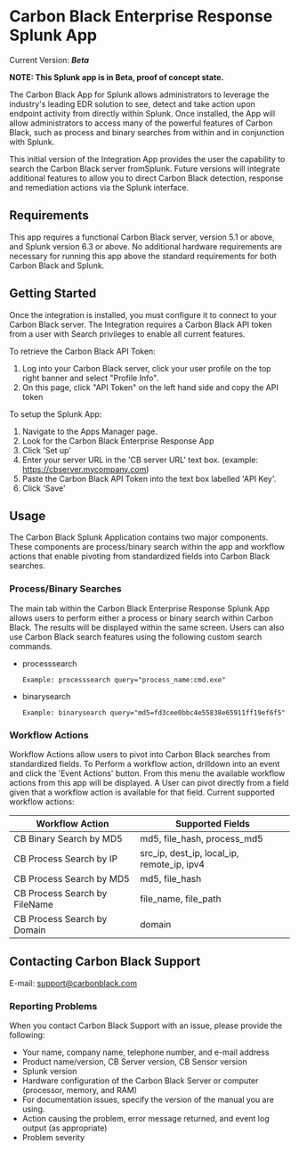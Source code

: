 # Carbon Black Enterprise Response Splunk App

Current Version: ***Beta***

**NOTE: This Splunk app is in Beta, proof of concept state.**

The Carbon Black App for Splunk allows administrators to leverage the industry's leading EDR solution to see, detect and take action upon endpoint activity from directly within Splunk. Once installed, the App will allow administrators to access many of the powerful features of Carbon Black, such as process and binary searches from within and in conjunction with Splunk.

This initial version of the Integration App provides the user the capability to search the Carbon Black server fromSplunk. Future versions will integrate additional features to allow you to direct Carbon Black detection, response and remediation actions via the Splunk interface.

## Requirements

This app requires a functional Carbon Black server, version 5.1 or above, and Splunk version 6.3 or above.
No additional hardware requirements are necessary for running this app above the standard requirements for both
Carbon Black and Splunk.

## Getting Started

Once the integration is installed, you must configure it to connect to your Carbon Black server. The Integration requires a Carbon Black API token from a user with Search privileges to enable all current features.

To retrieve the Carbon Black API Token:

1.  Log into your Carbon Black server, click your user profile on the top right banner and select "Profile Info".
2.  On this page, click "API Token" on the left hand side and copy  the API token

To setup the Splunk App:

1. Navigate to the Apps Manager page.
2. Look for the Carbon Black Enterprise Response App
3. Click 'Set up'
4. Enter your server URL in the 'CB server URL' text box. (example: https://cbserver.mycompany.com)
5. Paste the Carbon Black API Token into the text box labelled 'API Key'.
6. Click 'Save'

## Usage

The Carbon Black Splunk Application contains two major components. These components are process/binary search within
the app and workflow actions that enable pivoting from standardized fields into Carbon Black searches.

### Process/Binary Searches

The main tab within the Carbon Black Enterprise Response Splunk App allows users to perform either a process or binary search
within Carbon Black.  The results will be displayed within the same screen.  Users can also use Carbon Black search features
using the following custom search commands.

*   processsearch

        Example: processsearch query="process_name:cmd.exe"
*   binarysearch

        Example: binarysearch query="md5=fd3cee0bbc4e55838e65911ff19ef6f5"

### Workflow Actions

Workflow Actions allow users to pivot into Carbon Black searches from standardized fields.  To Perform a workflow action, drilldown into an event and click the 'Event Actions' button.  From this menu the available workflow actions from this app will be displayed.  A User can pivot directly from a field given that a workflow action is available for that field.  Current supported workflow actions:

| Workflow Action | Supported Fields |
|-----------------|------------------|
| CB Binary Search by MD5 | md5, file_hash, process_md5 |
| CB Process Search by IP | src_ip, dest_ip, local_ip, remote_ip, ipv4 |
| CB Process Search by MD5 | md5, file_hash |
| CB Process Search by FileName | file_name, file_path |
| CB Process Search by Domain | domain |


## Contacting Carbon Black Support

E-mail: support@carbonblack.com

### Reporting Problems

When you contact Carbon Black Support with an issue, please provide the following:

* Your name, company name, telephone number, and e-mail address
* Product name/version, CB Server version, CB Sensor version
* Splunk version
* Hardware configuration of the Carbon Black Server or computer (processor, memory, and RAM)
* For documentation issues, specify the version of the manual you are using.
* Action causing the problem, error message returned, and event log output (as appropriate)
* Problem severity
